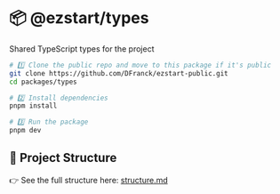 <!-- AUTO:TITLE:START -->
# 📦 @ezstart/types
<!-- AUTO:TITLE:END -->

<!-- AUTO:DESC:START -->
Shared TypeScript types for the project
<!-- AUTO:DESC:END -->

<!-- AUTO:GETTING_STARTED:START -->
```bash
# 1️⃣ Clone the public repo and move to this package if it's public
git clone https://github.com/DFranck/ezstart-public.git
cd packages/types

# 2️⃣ Install dependencies
pnpm install

# 3️⃣ Run the package
pnpm dev
```
<!-- AUTO:GETTING_STARTED:END -->

<!-- AUTO:PROJECT_STRUCTURE:START -->
## 📂 Project Structure

👉 See the full structure here: [structure.md](./structure.md)
<!-- AUTO:PROJECT_STRUCTURE:END -->